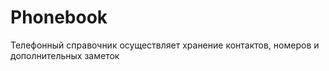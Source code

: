 # Phonebook
Телефонный справочник осуществляет хранение контактов, номеров и дополнительных заметок

